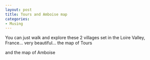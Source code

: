 ```yaml
---
layout: post
title: Tours and Amboise map
categories:
- Musing
---
```


You can just walk and explore these 2 villages set in the Loire Valley, France... very beautiful... the map of Tours

and the map of Amboise

